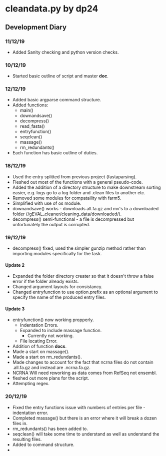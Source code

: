 # cleandata.py by dp24

## Development Diary

### 11/12/19
- Added Sanity checking and python version checks.

### 10/12/19
- Started basic outline of script and master __doc__.

### 12/12/19
- Added basic argparse command structure.
- Added functions:
	- main()
	- downandsave()
	- decompress()
	- read_fasta()
	- entryfunction()
	- seqclean()
	- massage()
	- rm_redundants()
- Each function has basic outline of duties.

### 18/12/19
- Used the entry splitted from previous project (fastaparsing).
- Fleshed out most of the functions with a general pseudo-code.
- Added the addition of a directory structure to make downstream sorting easier, e.g. logs go to a log folder and .clean files to another etc.
- Removed some modules for compataility with farm5.
- Simplified with use of os module.
- downandsave() works - downloads all.fa.gz and mv's to a downloaded folder (/gEVAL_cleaner/cleaning_data/downloaded/).
- decompress() semi-functional - a file is decompressed but unfortunately the output is corrupted.

### 19/12/19
- decompress() fixed, used the simpler gunzip method rather than importing modules specifically for the task.
#### Update 2
- Expanded the folder directory creater so that it doesn't throw a false error if the folder already exists.
- Changed argument layouts for consistancy.
- Changed entryfunction to use option.prefix as an optional argument to specify the name of the produced entry files.
#### Update 3
- entryfunction() now working propperly.
	- Indentation Errors.
	- Expanded to include massage function.
		- Currently not working.
	- File locating Error.
- Addition of function __docs__.
- Made a start on massage().
- Made a start on rm_redundants().
- Made changes to account for the fact that ncrna files do not contain .all.fa.gz and instead are .ncrna.fa.gz.
- NCRNA Will need reworking as data comes from RefSeq not ensembl.
- fleshed out more plans for the script.
- Attempting regex.

### 20/12/19
- Fixed the entry functions issue with numbers of entries per file - indentation error.
- Completed massage() but there is an error where it will break a dozen files in.
- rm_redundants() has been added to.
- seqclean() will take some time to understand as well as understand the resulting files.
- Added to command structure.
- 

